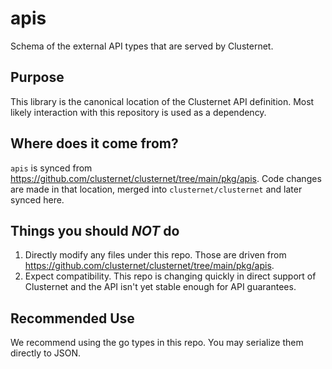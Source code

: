 # apis

Schema of the external API types that are served by Clusternet.

## Purpose

This library is the canonical location of the Clusternet API definition. Most likely interaction with this repository is
used as a dependency.

## Where does it come from?

`apis` is synced from <https://github.com/clusternet/clusternet/tree/main/pkg/apis>. Code changes are made in that
location, merged into `clusternet/clusternet` and later synced here.

## Things you should *NOT* do

1. Directly modify any files under this repo. Those are driven
   from <https://github.com/clusternet/clusternet/tree/main/pkg/apis>.
2. Expect compatibility. This repo is changing quickly in direct support of Clusternet and the API isn't yet stable
   enough for API guarantees.

## Recommended Use

We recommend using the go types in this repo. You may serialize them directly to JSON.
